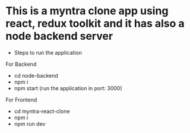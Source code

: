 # This is a myntra clone app using react, redux toolkit and it has also a node backend server


- Steps to run the application

For Backend
- cd node-backend
- npm i 
- npm start (run the application in port: 3000)

For Frontend

- cd myntra-react-clone
- npm i
- npm run dev